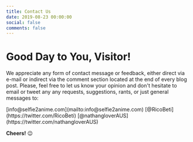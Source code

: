 ```yaml
---
title: Contact Us
date: 2019-08-23 00:00:00
social: false
comments: false
---
```


# Good Day to You, Visitor!

We appreciate any form of contact message or feedback, either direct via e-mail or indirect via the comment section located at the end of every blog post. Please, feel free to let us know your opinion and don't hesitate to email or tweet any any requests, suggestions, rants, or just general messages to:

<div class="mb-5 text-center">
    [info@selfie2anime.com](mailto:info@selfie2anime.com)
    [@RicoBeti](https://twitter.com/RicoBeti)
    [@nathangloverAUS](https://twitter.com/nathangloverAUS)
</div>

**Cheers!** :wink:

